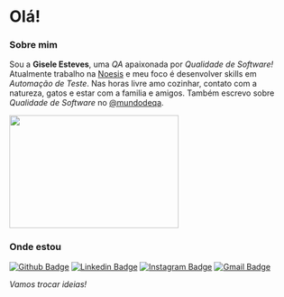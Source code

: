 # Olá!

### Sobre mim
Sou a **Gisele Esteves**, uma <em>QA</em> apaixonada por <em>Qualidade de Software!</em>
Atualmente trabalho na [Noesis](https://www.noesis.pt/) e meu foco é desenvolver skills em <em>Automação de Teste</em>.
Nas horas livre amo cozinhar, contato com a natureza, gatos e estar com a familia e amigos. Também escrevo sobre <em>Qualidade de Software</em> no [@mundodeqa](https://instagram.com/mundodeqa). 

<img src="https://sdtimes.com/wp-content/uploads/2014/09/0919.sdt-github.gif" width="300" height= "200">

### Onde estou

[![Github Badge](https://img.shields.io/badge/-Github-000?style=flat-square&logo=Github&logoColor=white&link=https://github.com/giselesteves)](https://github.com/giselesteves)
[![Linkedin Badge](https://img.shields.io/badge/-LinkedIn-blue?style=flat-square&logo=Linkedin&logoColor=white&link=https://www.linkedin.com/in/giselesteves/)](https://www.linkedin.com/in/giselesteves/)
[![Instagram Badge](https://img.shields.io/badge/-Instagram-purple?style=flat&logo=instagram&logoColor=white&link=https://instagram.com/mundodeqa/)](https://instagram.com/mundodeqa)
[![Gmail Badge](https://img.shields.io/badge/-Gmail-c14438?style=flat&logo=Gmail&logoColor=white&link=mailto:giesteves.adv@gmail.com)](mailto:giesteves.adv@gmail.com)

<em>Vamos trocar ideias!</em><br>
